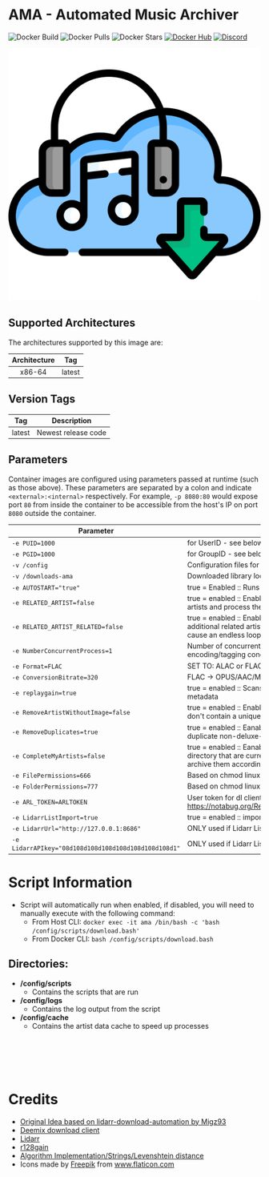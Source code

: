 # AMA - Automated Music Archiver
![Docker Build](https://img.shields.io/docker/cloud/automated/randomninjaatk/ama?style=flat-square)
![Docker Pulls](https://img.shields.io/docker/pulls/randomninjaatk/ama?style=flat-square)
![Docker Stars](https://img.shields.io/docker/stars/randomninjaatk/ama?style=flat-square)
[![Docker Hub](https://img.shields.io/badge/Open%20On-DockerHub-blue)](https://hub.docker.com/r/randomninjaatk/ama)
[![Discord](https://img.shields.io/discord/747100476775858276.svg?style=flat-square&label=Discord&logo=discord)](https://discord.gg/JumQXDc "realtime support / chat with the community." )

[![RandomNinjaAtk/ama](https://raw.githubusercontent.com/RandomNinjaAtk/unraid-templates/master/randomninjaatk/img/ama.png)](https://github.com/RandomNinjaAtk/docker-ama)

## Supported Architectures

The architectures supported by this image are:

| Architecture | Tag |
| :----: | --- |
| x86-64 | latest |

## Version Tags

| Tag | Description |
| :----: | --- |
| latest | Newest release code |


## Parameters

Container images are configured using parameters passed at runtime (such as those above). These parameters are separated by a colon and indicate `<external>:<internal>` respectively. For example, `-p 8080:80` would expose port `80` from inside the container to be accessible from the host's IP on port `8080` outside the container.

| Parameter | Function |
| --- | --- |
| `-e PUID=1000` | for UserID - see below for explanation |
| `-e PGID=1000` | for GroupID - see below for explanation |
| `-v /config` | Configuration files for AMA |
| `-v /downloads-ama` | Downloaded library location |
| `-e AUTOSTART="true"` | true = Enabled :: Runs script automatically on startup |
| `-e RELATED_ARTIST=false` | true = enabled :: Enabling this lets the script crawl your artist list for related artists and process them |
| `-e RELATED_ARTIST_RELATED=false` | true = enabled :: Enabling this lets the script crawl your related artists for additional related artists and process them accordingly :: WARNING this will cause an endless loop (spider crawling) until no more are found... |
| `-e NumberConcurrentProcess=1` | Number of concurrent processes, controls download concurrency and encoding/tagging concurrency |
| `-e Format=FLAC` | SET TO: ALAC or FLAC or AAC or MP3 or OPUS |
| `-e ConversionBitrate=320` | FLAC -> OPUS/AAC/MP3 will be converted using this bitrate |
| `-e replaygain=true` | true = enabled :: Scans and analyzes files to add replaygain tags to song metadata |
| `-e RemoveArtistWithoutImage=false` | true = enabled :: Enabling this will cleanup and remove artist folders that don't contain a unique artist image |
| `-e RemoveDuplicates=true` | true = enabled :: Eanabling this will attempt to remove duplicate clean and duplicate non-deluxe-clean versions of albums/singles/ep" |
| `-e CompleteMyArtists=false` | true = enabled :: Eanabling this will add artist id's found in the library directory that are currently not in your list. This will then allow the script archive them accordingly :: !!!WARNING!!! Could cause an endless loop! |
| `-e FilePermissions=666` | Based on chmod linux permissions |
| `-e FolderPermissions=777` | Based on chmod linux permissions |
| `-e ARL_TOKEN=ARLTOKEN` | User token for dl client, for instructions to obtain token: https://notabug.org/RemixDevs/DeezloaderRemix/wiki/Login+via+userToken |
| `-e LidarrListImport=true` | true = enabled :: imports artist list from lidarr |
| `-e LidarrUrl="http://127.0.0.1:8686"` | ONLY used if Lidarr List Import is enabled... |
| `-e LidarrAPIkey="08d108d108d108d108d108d108d108d1"` | ONLY used if Lidarr List Import is enabled... |



# Script Information
* Script will automatically run when enabled, if disabled, you will need to manually execute with the following command:
  * From Host CLI: `docker exec -it ama /bin/bash -c 'bash /config/scripts/download.bash'`
  * From Docker CLI: `bash /config/scripts/download.bash`
  
## Directories:
* <strong>/config/scripts</strong>
  * Contains the scripts that are run
* <strong>/config/logs</strong>
  * Contains the log output from the script
* <strong>/config/cache</strong>
  * Contains the artist data cache to speed up processes
  
<br />
<br />
<br />
<br /> 


# Credits
- [Original Idea based on lidarr-download-automation by Migz93](https://github.com/Migz93/lidarr-download-automation)
- [Deemix download client](https://deemix.app/)
- [Lidarr](https://lidarr.audio/)
- [r128gain](https://github.com/desbma/r128gain)
- [Algorithm Implementation/Strings/Levenshtein distance](https://en.wikibooks.org/wiki/Algorithm_Implementation/Strings/Levenshtein_distance)
- Icons made by <a href="http://www.freepik.com/" title="Freepik">Freepik</a> from <a href="https://www.flaticon.com/" title="Flaticon"> www.flaticon.com</a>
